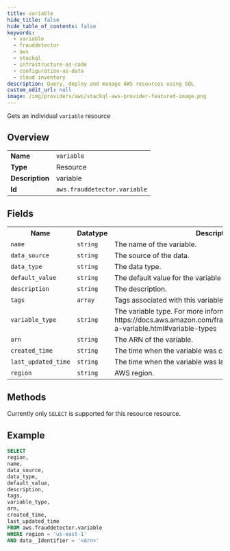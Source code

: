 ```yaml
---
title: variable
hide_title: false
hide_table_of_contents: false
keywords:
  - variable
  - frauddetector
  - aws
  - stackql
  - infrastructure-as-code
  - configuration-as-data
  - cloud inventory
description: Query, deploy and manage AWS resources using SQL
custom_edit_url: null
image: /img/providers/aws/stackql-aws-provider-featured-image.png
---
```

Gets an individual <code>variable</code> resource

## Overview
<table><tbody>
<tr><td><b>Name</b></td><td><code>variable</code></td></tr>
<tr><td><b>Type</b></td><td>Resource</td></tr>
<tr><td><b>Description</b></td><td>variable</td></tr>
<tr><td><b>Id</b></td><td><code>aws.frauddetector.variable</code></td></tr>
</tbody></table>

## Fields
<table><tbody>
<tr><th>Name</th><th>Datatype</th><th>Description</th></tr>
<tr><td><code>name</code></td><td><code>string</code></td><td>The name of the variable.</td></tr>
<tr><td><code>data_source</code></td><td><code>string</code></td><td>The source of the data.</td></tr>
<tr><td><code>data_type</code></td><td><code>string</code></td><td>The data type.</td></tr>
<tr><td><code>default_value</code></td><td><code>string</code></td><td>The default value for the variable when no value is received.</td></tr>
<tr><td><code>description</code></td><td><code>string</code></td><td>The description.</td></tr>
<tr><td><code>tags</code></td><td><code>array</code></td><td>Tags associated with this variable.</td></tr>
<tr><td><code>variable_type</code></td><td><code>string</code></td><td>The variable type. For more information see https:&#x2F;&#x2F;docs.aws.amazon.com&#x2F;frauddetector&#x2F;latest&#x2F;ug&#x2F;create-a-variable.html#variable-types</td></tr>
<tr><td><code>arn</code></td><td><code>string</code></td><td>The ARN of the variable.</td></tr>
<tr><td><code>created_time</code></td><td><code>string</code></td><td>The time when the variable was created.</td></tr>
<tr><td><code>last_updated_time</code></td><td><code>string</code></td><td>The time when the variable was last updated.</td></tr>
<tr><td><code>region</code></td><td><code>string</code></td><td>AWS region.</td></tr>

</tbody></table>

## Methods
Currently only <code>SELECT</code> is supported for this resource resource.

## Example
```sql
SELECT
region,
name,
data_source,
data_type,
default_value,
description,
tags,
variable_type,
arn,
created_time,
last_updated_time
FROM aws.frauddetector.variable
WHERE region = 'us-east-1'
AND data__Identifier = '<Arn>'
```
